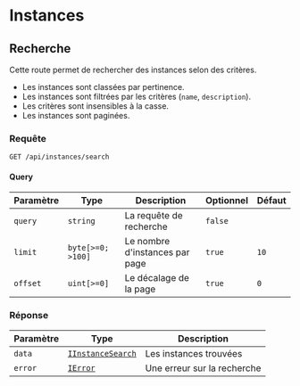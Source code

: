 # Instances

## Recherche

Cette route permet de rechercher des instances selon des critères.

- Les instances sont classées par pertinence.
- Les instances sont filtrées par les critères (`name`, `description`).
- Les critères sont insensibles à la casse.
- Les instances sont paginées.

### Requête

```http
GET /api/instances/search
```

#### Query

| Paramètre | Type | Description | Optionnel | Défaut |
| --- | --- | --- | --- | --- |
| `query` | `string` | La requête de recherche | `false` | |
| `limit` | `byte[>=0; >100]` | Le nombre d'instances par page | `true` | `10` |
| `offset` | `uint[>=0]` | Le décalage de la page | `true` | `0` |

### Réponse

| Paramètre | Type | Description |
| --- | --- | --- |
| `data` | [`IInstanceSearch`](/docs/api/instances/typing.md) | Les instances trouvées |
| `error` | [`IError`](/docs/api/typing.md) | Une erreur sur la recherche |